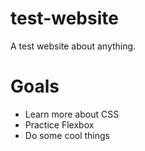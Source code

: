 # test-website
A test website about anything.

# Goals
* Learn more about CSS
* Practice Flexbox
* Do some cool things
